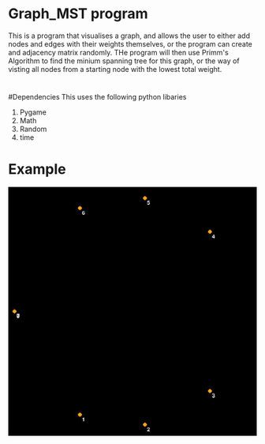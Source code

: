 # Graph_MST program
This is a program that visualises a graph, and allows the user to either add nodes and edges with their weights themselves, or the program can create and adjacency matrix randomly.
THe program will then use Primm's Algorithm to find the minium spanning tree for this graph, or the way of visting all nodes from a starting node with the lowest total weight.
#

#Dependencies 
This uses the following python libaries

1. Pygame
2. Math
3. Random 
4. time

# Example

![Example of the program running ](graph-gif.gif)